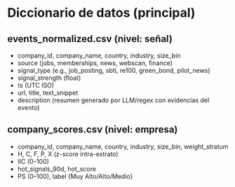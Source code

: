 # Diccionario de datos (principal)


## events_normalized.csv (nivel: señal)
- company_id, company_name, country, industry, size_bin
- source (jobs, memberships, news, webscan, finance)
- signal_type (e.g., job_posting, sbti, re100, green_bond, pilot_news)
- signal_strength (float)
- ts (UTC ISO)
- url, title, text_snippet
- description (resumen generado por LLM/regex con evidencias del evento)


## company_scores.csv (nivel: empresa)
- company_id, company_name, country, industry, size_bin, weight_stratum
- H, C, F, P, X (z-score intra-estrato)
- IIC (0–100)
- hot_signals_90d, hot_score
- PS (0–100), label {Muy Alto/Alto/Medio}
